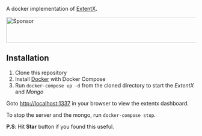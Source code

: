 A docker implementation of [ExtentX](https://github.com/anshooarora/extentx).

<a target='_blank' rel='nofollow' href='https://app.codesponsor.io/link/XhfFiVtGMXhfiynNYZxdsCvP/email2vimalraj/docker-extentx'>
  <img alt='Sponsor' width='888' height='68' src='https://app.codesponsor.io/embed/XhfFiVtGMXhfiynNYZxdsCvP/email2vimalraj/docker-extentx.svg' />
</a>

## Installation
1. Clone this repository
2. Install [Docker](https://www.docker.com/) with Docker Compose
3. Run `docker-compose up -d` from the cloned directory to start the *ExtentX* and *Mongo*

Goto [http://localhost:1337](http://localhost:1337) in your browser to view the extentx dashboard.

To stop the server and the mongo, run `docker-compose stop`.

**P.S**: Hit **Star** button if you found this useful.
